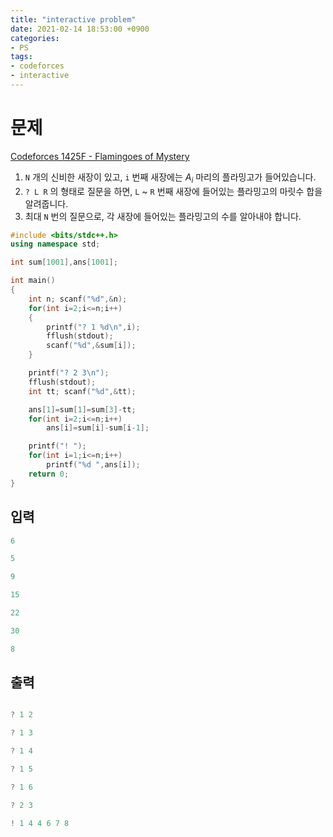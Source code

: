 ```yaml
---
title: "interactive problem"
date: 2021-02-14 18:53:00 +0900
categories:
- PS
tags:
- codeforces
- interactive
---
```


<!-- more -->

# 문제

[Codeforces 1425F - Flamingoes of Mystery](https://codeforces.com/problemset/problem/1425/F)

1. `N` 개의 신비한 새장이 있고, `i` 번째 새장에는 $`A_i`$ 마리의 플라밍고가 들어있습니다.
2. `? L R` 의 형태로 질문을 하면, `L` ~ `R` 번째 새장에 들어있는 플라밍고의 마릿수 합을 알려줍니다.
3. 최대 `N` 번의 질문으로, 각 새장에 들어있는 플라밍고의 수를 알아내야 합니다.

```c++
#include <bits/stdc++.h>
using namespace std;

int sum[1001],ans[1001];

int main()
{
    int n; scanf("%d",&n);
    for(int i=2;i<=n;i++)
    {
        printf("? 1 %d\n",i);
        fflush(stdout);
        scanf("%d",&sum[i]);
    }

    printf("? 2 3\n");
    fflush(stdout);
    int tt; scanf("%d",&tt);

    ans[1]=sum[1]=sum[3]-tt;
    for(int i=2;i<=n;i++)
        ans[i]=sum[i]-sum[i-1];

    printf("! ");
    for(int i=1;i<=n;i++)
        printf("%d ",ans[i]);
    return 0;
}
```

## 입력

```c++
6

5

9

15

22

30

8

```

## 출력

```c++

? 1 2

? 1 3

? 1 4

? 1 5

? 1 6

? 2 3

! 1 4 4 6 7 8
```

